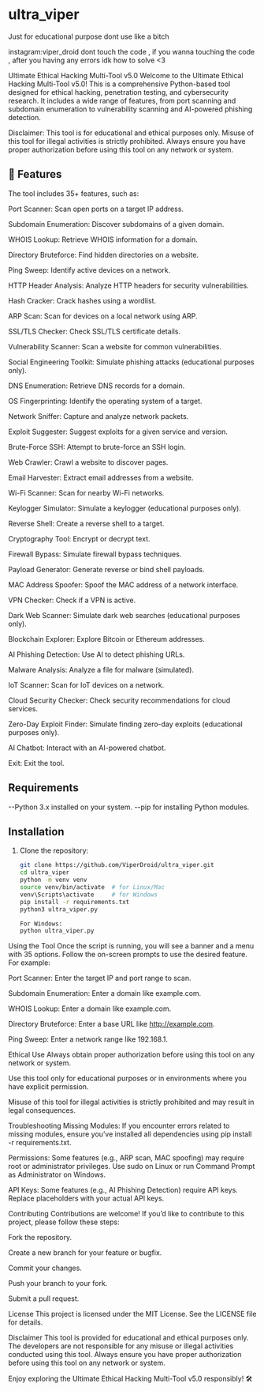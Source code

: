 # ultra_viper
Just for educational purpose
dont use like a bitch 

instagram:viper_droid
dont touch the code , if you wanna touching the code , after you having any errors idk how to solve <3


Ultimate Ethical Hacking Multi-Tool v5.0
Welcome to the Ultimate Ethical Hacking Multi-Tool v5.0! This is a comprehensive Python-based tool designed for ethical hacking, penetration testing, and cybersecurity research. It includes a wide range of features, from port scanning and subdomain enumeration to vulnerability scanning and AI-powered phishing detection.

Disclaimer: This tool is for educational and ethical purposes only. Misuse of this tool for illegal activities is strictly prohibited. Always ensure you have proper authorization before using this tool on any network or system.


## 🚀 Features
The tool includes 35+ features, such as:

Port Scanner: Scan open ports on a target IP address.

Subdomain Enumeration: Discover subdomains of a given domain.

WHOIS Lookup: Retrieve WHOIS information for a domain.

Directory Bruteforce: Find hidden directories on a website.

Ping Sweep: Identify active devices on a network.

HTTP Header Analysis: Analyze HTTP headers for security vulnerabilities.

Hash Cracker: Crack hashes using a wordlist.

ARP Scan: Scan for devices on a local network using ARP.

SSL/TLS Checker: Check SSL/TLS certificate details.

Vulnerability Scanner: Scan a website for common vulnerabilities.

Social Engineering Toolkit: Simulate phishing attacks (educational purposes only).

DNS Enumeration: Retrieve DNS records for a domain.

OS Fingerprinting: Identify the operating system of a target.

Network Sniffer: Capture and analyze network packets.

Exploit Suggester: Suggest exploits for a given service and version.

Brute-Force SSH: Attempt to brute-force an SSH login.

Web Crawler: Crawl a website to discover pages.

Email Harvester: Extract email addresses from a website.

Wi-Fi Scanner: Scan for nearby Wi-Fi networks.

Keylogger Simulator: Simulate a keylogger (educational purposes only).

Reverse Shell: Create a reverse shell to a target.

Cryptography Tool: Encrypt or decrypt text.

Firewall Bypass: Simulate firewall bypass techniques.

Payload Generator: Generate reverse or bind shell payloads.

MAC Address Spoofer: Spoof the MAC address of a network interface.

VPN Checker: Check if a VPN is active.

Dark Web Scanner: Simulate dark web searches (educational purposes only).

Blockchain Explorer: Explore Bitcoin or Ethereum addresses.

AI Phishing Detection: Use AI to detect phishing URLs.

Malware Analysis: Analyze a file for malware (simulated).

IoT Scanner: Scan for IoT devices on a network.

Cloud Security Checker: Check security recommendations for cloud services.

Zero-Day Exploit Finder: Simulate finding zero-day exploits (educational purposes only).

AI Chatbot: Interact with an AI-powered chatbot.

Exit: Exit the tool.




## Requirements
--Python 3.x installed on your system.
--pip for installing Python modules.



## Installation

1. Clone the repository:
   ```bash
   git clone https://github.com/ViperDroid/ultra_viper.git
   cd ultra_viper
   python -m venv venv
   source venv/bin/activate  # for Linux/Mac
   venv\Scripts\activate     # for Windows
   pip install -r requirements.txt
   python3 ultra_viper.py

   For Windows:
   python ultra_viper.py

Using the Tool
Once the script is running, you will see a banner and a menu with 35 options. Follow the on-screen prompts to use the desired feature. For example:

Port Scanner: Enter the target IP and port range to scan.

Subdomain Enumeration: Enter a domain like example.com.

WHOIS Lookup: Enter a domain like example.com.

Directory Bruteforce: Enter a base URL like http://example.com.

Ping Sweep: Enter a network range like 192.168.1.

Ethical Use
Always obtain proper authorization before using this tool on any network or system.

Use this tool only for educational purposes or in environments where you have explicit permission.

Misuse of this tool for illegal activities is strictly prohibited and may result in legal consequences.

Troubleshooting
Missing Modules: If you encounter errors related to missing modules, ensure you’ve installed all dependencies using pip install -r requirements.txt.

Permissions: Some features (e.g., ARP scan, MAC spoofing) may require root or administrator privileges. Use sudo on Linux or run Command Prompt as Administrator on Windows.

API Keys: Some features (e.g., AI Phishing Detection) require API keys. Replace placeholders with your actual API keys.

Contributing
Contributions are welcome! If you’d like to contribute to this project, please follow these steps:

Fork the repository.

Create a new branch for your feature or bugfix.

Commit your changes.

Push your branch to your fork.

Submit a pull request.

License
This project is licensed under the MIT License. See the LICENSE file for details.

Disclaimer
This tool is provided for educational and ethical purposes only. The developers are not responsible for any misuse or illegal activities conducted using this tool. Always ensure you have proper authorization before using this tool on any network or system.

Enjoy exploring the Ultimate Ethical Hacking Multi-Tool v5.0 responsibly! 🛠️
